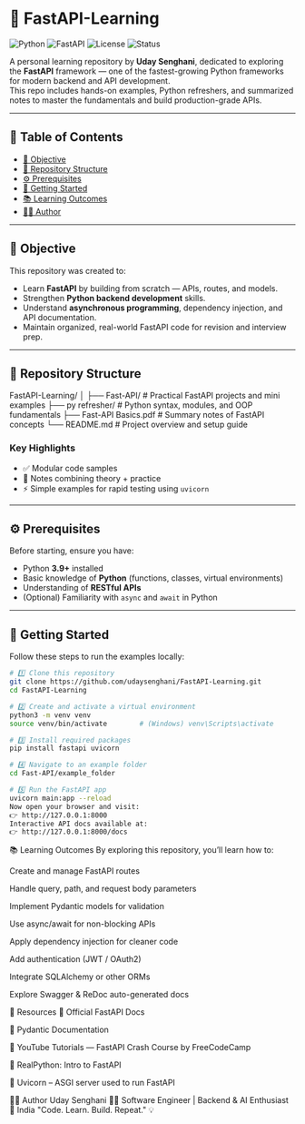 # 🚀 FastAPI-Learning

![Python](https://img.shields.io/badge/Python-3.9%2B-blue?logo=python)
![FastAPI](https://img.shields.io/badge/FastAPI-Framework-009688?logo=fastapi)
![License](https://img.shields.io/badge/License-MIT-yellow.svg)
![Status](https://img.shields.io/badge/Status-Learning%20In%20Progress-green)

A personal learning repository by **Uday Senghani**, dedicated to exploring the **FastAPI** framework — one of the fastest-growing Python frameworks for modern backend and API development.  
This repo includes hands-on examples, Python refreshers, and summarized notes to master the fundamentals and build production-grade APIs.

---

## 📘 Table of Contents

- [🎯 Objective](#-objective)
- [📂 Repository Structure](#-repository-structure)
- [⚙️ Prerequisites](#️-prerequisites)
- [🚀 Getting Started](#-getting-started)
- [📚 Learning Outcomes](#-learning-outcomes)
- [🧑‍💻 Author](#-author)

---

## 🎯 Objective

This repository was created to:
- Learn **FastAPI** by building from scratch — APIs, routes, and models.
- Strengthen **Python backend development** skills.
- Understand **asynchronous programming**, dependency injection, and API documentation.
- Maintain organized, real-world FastAPI code for revision and interview prep.

---

## 📂 Repository Structure

FastAPI-Learning/ 
│ 
├── Fast-API/ # Practical FastAPI projects and mini examples 
├── py refresher/ # Python syntax, modules, and OOP fundamentals 
├── Fast-API Basics.pdf # Summary notes of FastAPI concepts 
└── README.md # Project overview and setup guide 

### Key Highlights
- ✅ Modular code samples  
- 📄 Notes combining theory + practice  
- ⚡ Simple examples for rapid testing using `uvicorn`  

---

## ⚙️ Prerequisites

Before starting, ensure you have:

- Python **3.9+** installed  
- Basic knowledge of **Python** (functions, classes, virtual environments)  
- Understanding of **RESTful APIs**  
- (Optional) Familiarity with `async` and `await` in Python  

---

## 🚀 Getting Started

Follow these steps to run the examples locally:

```bash
# 1️⃣ Clone this repository
git clone https://github.com/udaysenghani/FastAPI-Learning.git
cd FastAPI-Learning

# 2️⃣ Create and activate a virtual environment
python3 -m venv venv
source venv/bin/activate        # (Windows) venv\Scripts\activate

# 3️⃣ Install required packages
pip install fastapi uvicorn

# 4️⃣ Navigate to an example folder
cd Fast-API/example_folder

# 5️⃣ Run the FastAPI app
uvicorn main:app --reload
Now open your browser and visit:
👉 http://127.0.0.1:8000
Interactive API docs available at:
👉 http://127.0.0.1:8000/docs
```
📚 Learning Outcomes
By exploring this repository, you’ll learn how to:

Create and manage FastAPI routes

Handle query, path, and request body parameters

Implement Pydantic models for validation

Use async/await for non-blocking APIs

Apply dependency injection for cleaner code

Add authentication (JWT / OAuth2)

Integrate SQLAlchemy or other ORMs

Explore Swagger & ReDoc auto-generated docs

🔗 Resources
📘 Official FastAPI Docs

🧠 Pydantic Documentation

🎥 YouTube Tutorials — FastAPI Crash Course by FreeCodeCamp

💬 RealPython: Intro to FastAPI

🧩 Uvicorn – ASGI server used to run FastAPI

🧑‍💻 Author
Uday Senghani
👨‍💻 Software Engineer | Backend & AI Enthusiast
📍 India
"Code. Learn. Build. Repeat." 💡
